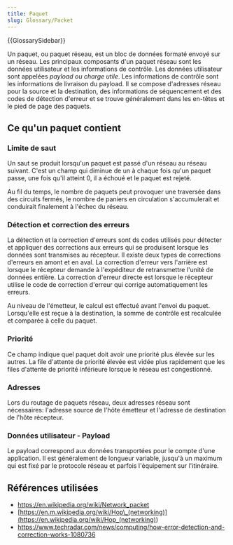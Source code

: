 ```yaml
---
title: Paquet
slug: Glossary/Packet
---
```


{{GlossarySidebar}}

Un paquet, ou paquet réseau, est un bloc de données formaté envoyé sur un réseau. Les principaux composants d'un paquet réseau sont les données utilisateur et les informations de contrôle. Les données utilisateur sont appelées _payload ou charge utile_. Les informations de contrôle sont les informations de livraison du payload. Il se compose d'adresses réseau pour la source et la destination, des informations de séquencement et des codes de détection d'erreur et se trouve généralement dans les en-têtes et le pied de page des paquets.

## Ce qu'un paquet contient

### Limite de saut

Un saut se produit lorsqu'un paquet est passé d'un réseau au réseau suivant. C'est un champ qui diminue de un à chaque fois qu'un paquet passe, une fois qu'il atteint 0, il a échoué et le paquet est rejeté.

Au fil du temps, le nombre de paquets peut provoquer une traversée dans des circuits fermés, le nombre de paniers en circulation s'accumulerait et conduirait finalement à l'échec du réseau.

### Détection et correction des erreurs

La détection et la correction d'erreurs sont ds codes utilisés pour détecter et appliquer des corrections aux erreurs qui se produisent lorsque les données sont transmises au récepteur. Il existe deux types de corrections d'erreurs en amont et en aval. La correction d'erreur vers l'arrière est lorsque le récepteur demande à l'expéditeur de retransmettre l'unité de données entière. La correction d'erreur directe est lorsque le récepteur utilise le code de correction d'erreur qui corrige automatiquement les erreurs.

Au niveau de l'émetteur, le calcul est effectué avant l'envoi du paquet. Lorsqu'elle est reçue à la destination, la somme de contrôle est recalculée et comparée à celle du paquet.

### Priorité

Ce champ indique quel paquet doit avoir une priorité plus élevée sur les autres. La file d'attente de priorité élevée est vidée plus rapidement que les files d'attente de priorité inférieure lorsque le réseau est congestionné.

### Adresses

Lors du routage de paquets réseau, deux adresses réseau sont nécessaires: l'adresse source de l'hôte émetteur et l'adresse de destination de l'hôte récepteur.

### Données utilisateur - Payload

Le payload correspond aux données transportées pour le compte d'une application. Il est généralement de longueur variable, jusqu'à un maximum qui est fixé par le protocole réseau et parfois l'équipement sur l'itinéraire.

## Références utilisées

- <https://en.wikipedia.org/wiki/Network_packet>
- [https://en.m.wikipedia.org/wiki/Hop\_(networking)](<https://en.wikipedia.org/wiki/Hop_(networking)>)
- <https://www.techradar.com/news/computing/how-error-detection-and-correction-works-1080736>
